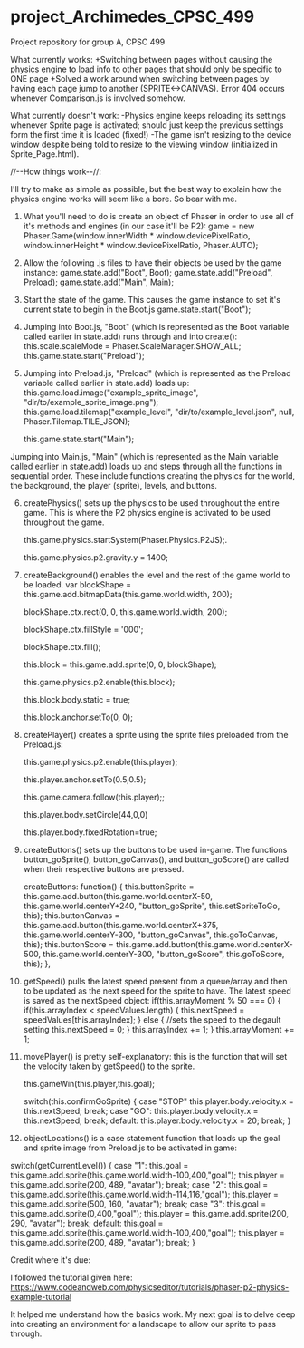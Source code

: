 # project_Archimedes_CPSC_499
Project repository for group A, CPSC 499

What currently works:
+Switching between pages without causing the physics engine to load info to other pages that should only be specific to
ONE page
+Solved a work around when switching between pages by having each page jump to another (SPRITE<->CANVAS). Error 404
occurs whenever Comparison.js is involved somehow.

What currently doesn't work:
-Physics engine keeps reloading its settings whenever Sprite page is activated; should just keep the previous settings
form the first time it is loaded (fixed!)
-The game isn't resizing to the device window despite being told to resize to the viewing window (initialized in Sprite_Page.html).

//--How things work--//:

I'll try to make as simple as possible, but the best way to explain how the physics engine works will seem like a bore.
So bear with me.

1) What you'll need to do is create an object of Phaser in order to use all of it's methods and engines (in our case it'll
be P2):
    game = new Phaser.Game(window.innerWidth * window.devicePixelRatio, window.innerHeight * window.devicePixelRatio, Phaser.AUTO);
    <!--The parameters are self-explanatory except for Phaser.AUTO. This allows Phaser to use WebGL to run things on the webapge-->

2) Allow the following .js files to have their objects be used by the game instance:
    game.state.add("Boot", Boot);
    game.state.add("Preload", Preload);
    game.state.add("Main", Main);

3) Start the state of the game. This causes the game instance to set it's current state to begin in the Boot.js
    game.state.start("Boot");

4) Jumping into Boot.js, "Boot" (which is represented as the Boot variable called earlier in state.add) runs through
and into create():
    this.scale.scaleMode = Phaser.ScaleManager.SHOW_ALL;
    this.game.state.start("Preload");
    <!--ScaleManager.SHOW_ALL allows the current game instance to show the entire game display while still maintaining
    the aspect ratio-->
    <!--game instance then jumps into the Preload.js-->

5) Jumping into Preload.js, "Preload" (which is represented as the Preload variable called earlier in state.add) loads
up:
    this.game.load.image("example_sprite_image", "dir/to/example_sprite_image.png");
    this.game.load.tilemap("example_level", "dir/to/example_level.json", null, Phaser.Tilemap.TILE_JSON);
    <!--This is where sprites, images, and tile sets (level layout) are loaded to be used by the game instance-->
    <!--The second line is creating the physics and collision parameters of the level-->

    this.game.state.start("Main");
    <!--As you can guess, we are jumping into Main.js-->

Jumping into Main.js, "Main" (which is represented as the Main variable called earlier in state.add) loads
up and steps through all the functions in sequential order. These include functions creating the physics for the world, the background, the player (sprite), levels, and buttons.

6) createPhysics() sets up the physics to be used throughout the entire game. This is where the P2 physics engine is activated to be 	    used throughout the game. 

    this.game.physics.startSystem(Phaser.Physics.P2JS);.
    <!--This line allows for the P2 engine to be engaged-->

    this.game.physics.p2.gravity.y = 1400;
    <!--Once the P2 engine has been activated, you can set the gravity of the game instance envrionment-->

7) createBackground() enables the level and the rest of the game world to be loaded.
    var blockShape = this.game.add.bitmapData(this.game.world.width, 200);
    <!--Creates a blockShape variable that is the width of the game's display in terms of pixels and 200 pixels in length-->

    blockShape.ctx.rect(0, 0, this.game.world.width, 200);
    <!--Sets blockShape to have a rectangle perimeter-->

    blockShape.ctx.fillStyle = '000';
    <!--The fill pattern for blockShape will now be black-->

    blockShape.ctx.fill();
    <!--blockShape will allow the area denoted by the perimeter set previously to be entirely black-->

    this.block = this.game.add.sprite(0, 0, blockShape);
    <!--Adding blockShape to block instance in order to be used a sprite-->

    this.game.physics.p2.enable(this.block);
    <!--This enables the block instance to be affect by the P2 engine's calculations-->

    this.block.body.static = true;
    <!--Fixes the block instance in the space, preventing to be influenced by gravity-->

    this.block.anchor.setTo(0, 0);
    <!--This places the block instance in a specific location in the game's display, in this case the origin of the
    rectangle is set to the top left corner of the game's display. This will cause it to appear like a tiled roof-->

8) createPlayer() creates a sprite using the sprite files preloaded from the Preload.js:

    this.game.physics.p2.enable(this.player);
    <!--places character in world-->

    this.player.anchor.setTo(0.5,0.5);
    <!--Sets the sprite at an x and y placement from its original initiation-->
    
    this.game.camera.follow(this.player);;
    <!--Camera follows the player throughout the world-->
    
    this.player.body.setCircle(44,0,0)
    <!--Gives the player a hitbox (radius, offestx, offsety)-->

    this.player.body.fixedRotation=true;
    <!--wouldn't want the character tumbling over-->

9) createButtons() sets up the buttons to be used in-game. The functions button_goSprite(), button_goCanvas(), and button_goScore() are called when their respective buttons are pressed.
    
    <!--Create the buttons in the game-->
    createButtons: function()
    {
	this.buttonSprite = this.game.add.button(this.game.world.centerX-50, this.game.world.centerY+240, "button_goSprite",
	      this.setSpriteToGo, this);
      	this.buttonCanvas = this.game.add.button(this.game.world.centerX+375, this.game.world.centerY-300, "button_goCanvas", this.goToCanvas, this);
      	this.buttonScore  = this.game.add.button(this.game.world.centerX-500, this.game.world.centerY-300, "button_goScore", this.goToScore, this);
    },

10) getSpeed() pulls the latest speed present from a queue/array and then to be updated as the next speed for the sprite to have. The latest speed is saved as the nextSpeed object:
    if(this.arrayMoment % 50 === 0)
    {
	if(this.arrayIndex < speedValues.length)
	{
		this.nextSpeed = speedValues[this.arrayIndex];
	}
	else
	{
		//sets the speed to the degault setting
		this.nextSpeed = 0;
	}
	this.arrayIndex += 1;
    }
    this.arrayMoment += 1;

11) movePlayer() is pretty self-explanatory: this is the function that will set the velocity taken by getSpeed() to the sprite.
    
    this.gameWin(this.player,this.goal);
    <!--This checks to see if the player has reached the goal-->

    switch(this.confirmGoSprite)
    {
    	<!--The velocity is measured using pixels per second-->
      	case "STOP"
         this.player.body.velocity.x = this.nextSpeed;
         break;
      	case "GO":
         this.player.body.velocity.x = this.nextSpeed;
         break;
      	default:
	 this.player.body.velocity.x = 20;
	 break;
   }

12) objectLocations() is a case statement function that loads up the goal and sprite image from Preload.js to be activated in      game:

   <!--Loads corresponding level based on getCurrentLevel() request-->
   switch(getCurrentLevel())
   {
   	case "1":
      	 this.goal  = this.game.add.sprite(this.game.world.width-100,400,"goal");
      	 this.player = this.game.add.sprite(200, 489, "avatar");
	 break;
   	case "2":
      	 this.goal  = this.game.add.sprite(this.game.world.width-114,116,"goal");
       	 this.player = this.game.add.sprite(500, 160, "avatar");
      	 break;
   	case "3":
      	 this.goal  = this.game.add.sprite(0,400,"goal");
      	 this.player = this.game.add.sprite(200, 290, "avatar");
      	 break;
   	default:
      	 this.goal  = this.game.add.sprite(this.game.world.width-100,400,"goal");
      	 this.player = this.game.add.sprite(200, 489, "avatar");
      	 break;
   }
	

Credit where it's due:

I followed the tutorial given here: https://www.codeandweb.com/physicseditor/tutorials/phaser-p2-physics-example-tutorial

It helped me understand how the basics work. My next goal is to delve deep into creating an environment for a landscape
to allow our sprite to pass through.
